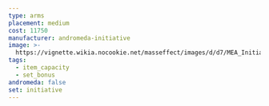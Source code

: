 ```yaml
---
type: arms
placement: medium
cost: 11750
manufacturer: andromeda-initiative
image: >-
  https://vignette.wikia.nocookie.net/masseffect/images/d/d7/MEA_Initiative_Recon_Arms.png/revision/latest/scale-to-width-down/350?cb=20180505233450
tags:
  - item_capacity
  - set_bonus
andromeda: false
set: initiative
---
```

